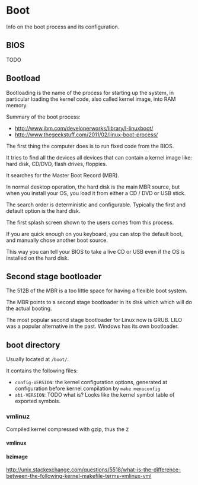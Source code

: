 # Boot

Info on the boot process and its configuration.

## BIOS

TODO

## Bootload

Bootloading is the name of the process for starting up the system, in particular loading the kernel code, also called kernel image, into RAM memory.

Summary of the boot process:

- <http://www.ibm.com/developerworks/library/l-linuxboot/>
- <http://www.thegeekstuff.com/2011/02/linux-boot-process/>

The first thing the computer does is to run fixed code from the BIOS.

It tries to find all the devices all devices that can contain a kernel image like: hard disk, CD/DVD, flash drives, floppies.

It searches for the Master Boot Record (MBR).

In normal desktop operation, the hard disk is the main MBR source, but when you install your OS, you load it from either a CD / DVD or USB stick.

The search order is deterministic and configurable. Typically the first and default option is the hard disk.

The first splash screen shown to the users comes from this process.

If you are quick enough on you keyboard, you can stop the default boot, and manually chose another boot source.

This way you can tell your BIOS to take a live CD or USB even if the OS is installed on the hard disk.

## Second stage bootloader

The 512B of the MBR is a too little space for having a flexible boot system.

The MBR points to a second stage bootloader in its disk which which will do the actual booting.

The most popular second stage bootloader for Linux now is GRUB. LILO was a popular alternative in the past. Windows has its own bootloader.

## boot directory

Usually located at `/boot/`.

It contains the following files:

- `config-VERSION`: the kernel configuration options, generated at configuration before kernel compilation by `make menuconfig`
- `abi-VERSION`: TODO what is? Looks like the kernel symbol table of exported symbols.

### vmlinuz

Compiled kernel compressed with gzip, thus the `Z`

#### vmlinux

#### bzimage

<http://unix.stackexchange.com/questions/5518/what-is-the-difference-between-the-following-kernel-makefile-terms-vmlinux-vml>
